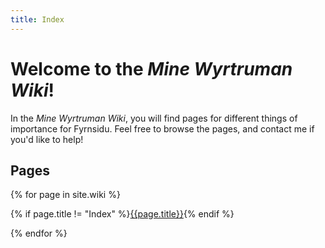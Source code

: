 ```yaml
---
title: Index
---
```


# Welcome to the *Mine Wyrtruman Wiki*!

In the *Mine Wyrtruman Wiki*, you will find pages for different things of importance for Fyrnsidu. Feel free to browse the pages, and contact me if you'd like to help!

## Pages
<div style="columns:auto">
{% for page in site.wiki %}

{% if page.title != "Index" %}[{{page.title}}]({{page.url}}){% endif %}

{% endfor %}
</div>
